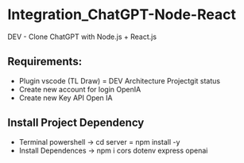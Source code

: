 # Integration_ChatGPT-Node-React
DEV - Clone ChatGPT with Node.js + React.js


## Requirements:
* Plugin vscode (TL Draw) = DEV Architecture Projectgit status
* Create new account for login OpenIA
* Create new Key API Open IA 

## Install Project Dependency
* Terminal powershell -> cd server = npm install -y 
* Install Dependences -> npm i cors dotenv express openai
